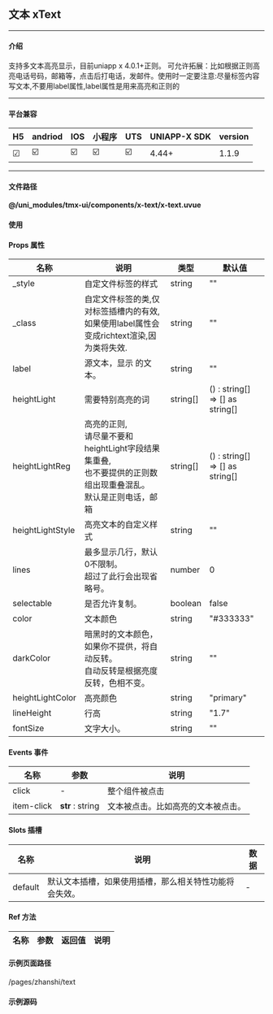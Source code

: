 
## 文本 xText

***

#### 介绍

支持多文本高亮显示，目前uniapp x 4.0.1+正则。
可允许拓展：比如根据正则高亮电话号码，邮箱等，点击后打电话，发邮件。使用时一定要注意:尽量标签内容写文本,不要用label属性,label属性是用来高亮和正则的

***

#### 平台兼容

| H5 | andriod | IOS | 小程序 | UTS | UNIAPP-X SDK | version |
| --- | --- | --- | --- | --- | --- | --- |
| ☑ | ☑️ | ☑️ | ☑️ | ☑️ | 4.44+ | 1.1.9 |

***

#### 文件路径

**@/uni_modules/tmx-ui/components/x-text/x-text.uvue**

#### 使用

<x-text></x-text>

#### Props 属性

| 名称 | 说明 | 类型 | 默认值 |
| ------ | ---- | ---- | ---- |
| _style | 自定文件标签的样式 | string | "" |
| _class | 自定文件标签的类,仅对标签插槽内的有效,如果使用label属性会变成richtext渲染,因为类将失效. | string | "" |
| label | 源文本，显示 的文本。 | string | "" |
| heightLight | 需要特别高亮的词 | string[] | () : string[] => [] as string[] |
| heightLightReg | 高亮的正则,<br>请尽量不要和heightLight字段结果集重叠,<br>也不要提供的正则数组出现重叠混乱。<br>默认是正则电话，邮箱 | string[] | () : string[] => [] as string[] |
| heightLightStyle | 高亮文本的自定义样式 | string | "" |
| lines | 最多显示几行，默认0不限制。<br>超过了此行会出现省略号。 | number | 0 |
| selectable | 是否允许复制。 | boolean | false |
| color | 文本颜色 | string | "#333333" |
| darkColor | 暗黑时的文本颜色，如果你不提供，将自动反转。<br>自动反转是根据亮度反转，色相不变。 | string | "" |
| heightLightColor | 高亮颜色 | string | "primary" |
| lineHeight | 行高 | string | "1.7" |
| fontSize | 文字大小。 | string | "" |



#### Events 事件

| 名称 | 参数 | 说明 |
| ------ | ---- | ---- |
| click | - | 整个组件被点击 |
| item-click | **str** : string | 文本被点击。比如高亮的文本被点击。 |


#### Slots 插槽

| 名称 | 说明 | 数据 |
| ------ | ---- | ---- |
| default | 默认文本插槽，如果使用插槽，那么相关特性功能将会失效。 | - |


#### Ref 方法

| 名称 | 参数 | 返回值 | 说明 |
| ------ | ---- | ---- | ---- |


#### 示例页面路径

/pages/zhanshi/text

#### 示例源码


		
